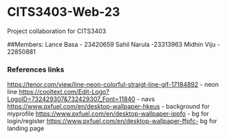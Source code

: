 # CITS3403-Web-23
Project collaboration for CITS3403

##Members:
Lance Basa - 23420659
Sahil Narula -23313963
Midhin Viju - 22850881


### References links
https://tenor.com/view/line-neon-colorful-straigt-line-gif-17184892 - neon line
https://cooltext.com/Edit-Logo?LogoID=732429307&732429307_Font=11840 - navs
https://www.pxfuel.com/en/desktop-wallpaper-hkeus - background for myprofile
https://www.pxfuel.com/en/desktop-wallpaper-ippfo - bg for login/register
https://www.pxfuel.com/en/desktop-wallpaper-ffpfc- bg for landing page
